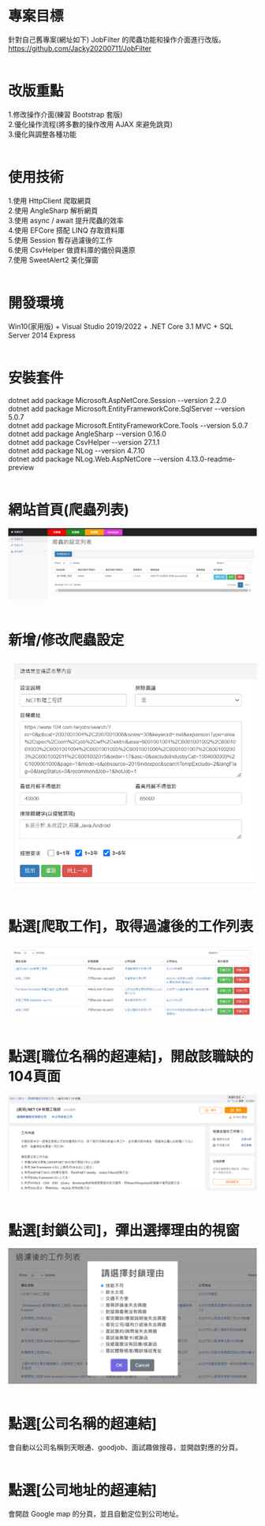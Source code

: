 # 專案目標  
針對自己舊專案(網址如下) JobFilter 的爬蟲功能和操作介面進行改版。  
https://github.com/Jacky20200711/JobFilter  
&emsp;  
# 改版重點  
1.修改操作介面(練習 Bootstrap 套版)  
2.優化操作流程(將多數的操作改用 AJAX 來避免跳頁)  
3.優化與調整各種功能  
&emsp;  
# 使用技術  
1.使用 HttpClient 爬取網頁  
2.使用 AngleSharp 解析網頁  
3.使用 async / await 提升爬蟲的效率  
4.使用 EFCore 搭配 LINQ 存取資料庫  
5.使用 Session 暫存過濾後的工作  
6.使用 CsvHelper 做資料庫的備份與還原  
7.使用 SweetAlert2 美化彈窗  
&emsp;  
# 開發環境  
Win10(家用版) + Visual Studio 2019/2022 + .NET Core 3.1 MVC + SQL Server 2014 Express  
&emsp;  
# 安裝套件  
dotnet add package Microsoft.AspNetCore.Session --version 2.2.0  
dotnet add package Microsoft.EntityFrameworkCore.SqlServer --version 5.0.7  
dotnet add package Microsoft.EntityFrameworkCore.Tools --version 5.0.7  
dotnet add package AngleSharp --version 0.16.0  
dotnet add package CsvHelper --version 27.1.1  
dotnet add package NLog --version 4.7.10  
dotnet add package NLog.Web.AspNetCore --version 4.13.0-readme-preview  
&emsp;  
# 網站首頁(爬蟲列表)  
![image](https://github.com/Jacky20200711/JobFilter2/blob/master/DEMO_01.PNG?raw=true)  
&emsp;   
# 新增/修改爬蟲設定  
![image](https://github.com/Jacky20200711/JobFilter2/blob/master/DEMO_02.PNG?raw=true)  
&emsp;  
# 點選[爬取工作]，取得過濾後的工作列表  
![image](https://github.com/Jacky20200711/JobFilter2/blob/master/DEMO_03.PNG?raw=true)  
&emsp;  
# 點選[職位名稱的超連結]，開啟該職缺的104頁面  
![image](https://github.com/Jacky20200711/JobFilter2/blob/master/DEMO_04.PNG?raw=true)  
&emsp;  
# 點選[封鎖公司]，彈出選擇理由的視窗  
![image](https://github.com/Jacky20200711/JobFilter2/blob/master/DEMO_05.PNG?raw=true)  
&emsp;  
# 點選[公司名稱的超連結]  
會自動以公司名稱到天眼通、goodjob、面試趣做搜尋，並開啟對應的分頁。  
&emsp;  
# 點選[公司地址的超連結]  
會開啟 Google map 的分頁，並且自動定位到公司地址。  
&emsp;  

